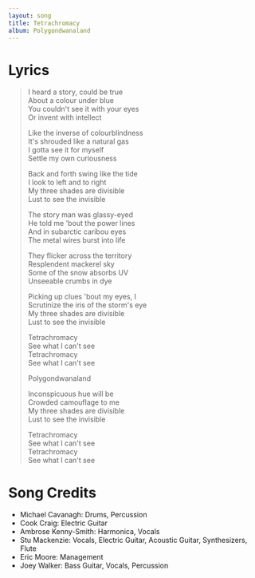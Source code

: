 ```yaml
---
layout: song
title: Tetrachromacy
album: Polygondwanaland
---
```


# Lyrics

> I heard a story, could be true  
> About a colour under blue  
> You couldn't see it with your eyes  
> Or invent with intellect  
>  
> Like the inverse of colourblindness  
> It's shrouded like a natural gas  
> I gotta see it for myself  
> Settle my own curiousness  
>  
> Back and forth swing like the tide  
> I look to left and to right  
> My three shades are divisible  
> Lust to see the invisible  
>  
> The story man was glassy-eyed  
> He told me 'bout the power lines  
> And in subarctic caribou eyes  
> The metal wires burst into life  
>  
> They flicker across the territory  
> Resplendent mackerel sky  
> Some of the snow absorbs UV  
> Unseeable crumbs in dye  
>  
> Picking up clues 'bout my eyes, I  
> Scrutinize the iris of the storm's eye  
> My three shades are divisible  
> Lust to see the invisible  
>  
> Tetrachromacy  
> See what I can't see  
> Tetrachromacy  
> See what I can't see  
>  
> Polygondwanaland  
>  
> Inconspicuous hue will be  
> Crowded camouflage to me  
> My three shades are divisible  
> Lust to see the invisible  
>  
> Tetrachromacy  
> See what I can't see  
> Tetrachromacy  
> See what I can't see  


# Song Credits

* Michael Cavanagh: Drums, Percussion
* Cook Craig: Electric Guitar
* Ambrose Kenny-Smith: Harmonica, Vocals
* Stu Mackenzie: Vocals, Electric Guitar, Acoustic Guitar, Synthesizers, Flute
* Eric Moore: Management
* Joey Walker: Bass Guitar, Vocals, Percussion
